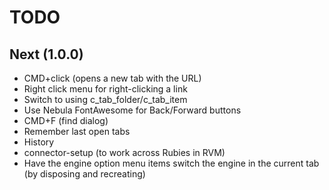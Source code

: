 # TODO

## Next (1.0.0)

- CMD+click (opens a new tab with the URL)
- Right click menu for right-clicking a link
- Switch to using c_tab_folder/c_tab_item
- Use Nebula FontAwesome for Back/Forward buttons
- CMD+F (find dialog)
- Remember last open tabs
- History
- connector-setup (to work across Rubies in RVM)
- Have the engine option menu items switch the engine in the current tab (by disposing and recreating)
